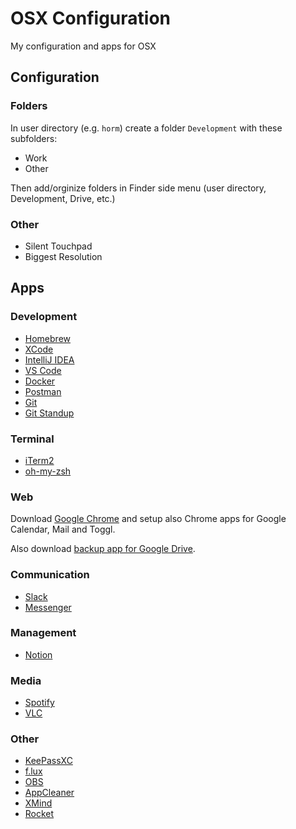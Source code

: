 # OSX Configuration
My configuration and apps for OSX

## Configuration

### Folders

In user directory (e.g. `horm`) create a folder `Development` with these subfolders: 

- Work
- Other

Then add/orginize folders in Finder side menu (user directory, Development, Drive, etc.)

### Other

- Silent Touchpad
- Biggest Resolution

## Apps

### Development

- [Homebrew](https://brew.sh/)
- [XCode](https://apps.apple.com/us/app/xcode/id497799835?mt=12)
- [IntelliJ IDEA](https://www.jetbrains.com/idea/)
- [VS Code](https://code.visualstudio.com/)
- [Docker](https://hub.docker.com/editions/community/docker-ce-desktop-mac)
- [Postman](https://www.getpostman.com/downloads/)
- [Git](https://git-scm.com/download/mac)
- [Git Standup](https://github.com/kamranahmedse/git-standup)

### Terminal

- [iTerm2](https://www.iterm2.com)
- [oh-my-zsh](https://github.com/robbyrussell/oh-my-zsh)

### Web

Download [Google Chrome](https://www.google.com/intl/cs/chrome/) and setup also Chrome apps for Google Calendar, Mail and Toggl. 

Also download [backup app for Google Drive](https://www.google.com/intl/cs_ALL/drive/download/). 

### Communication

- [Slack](https://apps.apple.com/app/slack/id803453959?ls=1&mt=12)
- [Messenger](https://apps.apple.com/us/app/messenger/id1480068668?mt=12)

### Management

- [Notion](https://www.notion.so/desktop)

### Media

- [Spotify](https://www.spotify.com/cz/download/mac/)
- [VLC](http://www.videolan.org/vlc/)

### Other

- [KeePassXC](https://keepassxc.org/)
- [f.lux](https://justgetflux.com/)
- [OBS](https://obsproject.com/)
- [AppCleaner](https://freemacsoft.net/appcleaner/)
- [XMind](https://www.xmind.net/)
- [Rocket](https://matthewpalmer.net/rocket/)

